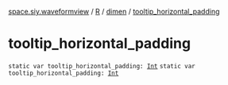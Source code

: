 [space.siy.waveformview](../../index.md) / [R](../index.md) / [dimen](index.md) / [tooltip_horizontal_padding](./tooltip_horizontal_padding.md)

# tooltip_horizontal_padding

`static var tooltip_horizontal_padding: `[`Int`](https://kotlinlang.org/api/latest/jvm/stdlib/kotlin/-int/index.html)
`static var tooltip_horizontal_padding: `[`Int`](https://kotlinlang.org/api/latest/jvm/stdlib/kotlin/-int/index.html)